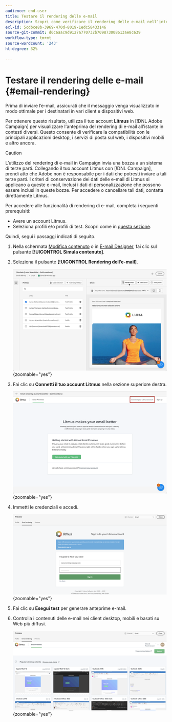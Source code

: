 ```yaml
---
audience: end-user
title: Testare il rendering delle e-mail
description: Scopri come verificare il rendering delle e-mail nell’interfaccia utente di Campaign Web
exl-id: 5cdbce8b-3969-470d-8019-1edc58433146
source-git-commit: d6c6aac9d9127a770732b709873008613ae8c639
workflow-type: tm+mt
source-wordcount: '243'
ht-degree: 32%

---
```


# Testare il rendering delle e-mail {#email-rendering}

Prima di inviare l’e-mail, assicurati che il messaggio venga visualizzato in modo ottimale per i destinatari in vari client e dispositivi web.

Per ottenere questo risultato, utilizza il tuo account **Litmus** in [!DNL Adobe Campaign] per visualizzare l&#39;anteprima del rendering di e-mail all&#39;istante in contesti diversi. Questo consente di verificare la compatibilità con le principali applicazioni desktop, i servizi di posta sul web, i dispositivi mobili e altro ancora.

>[!CAUTION]
>
>L’utilizzo del rendering di e-mail in Campaign invia una bozza a un sistema di terze parti. Collegando il tuo account Litmus con [!DNL Campaign], prendi atto che Adobe non è responsabile per i dati che potresti inviare a tali terze parti. I criteri di conservazione dei dati delle e-mail di Litmus si applicano a queste e-mail, inclusi i dati di personalizzazione che possono essere inclusi in queste bozze. Per accedere o cancellare tali dati, contatta direttamente Litmus.

Per accedere alle funzionalità di rendering di e-mail, completa i seguenti prerequisiti:

* Avere un account Litmus.
* Seleziona profili e/o profili di test. Scopri come in [questa sezione](preview-content.md).

Quindi, segui i passaggi indicati di seguito.

1. Nella schermata [Modifica contenuto](../email/edit-content.md) o in [E-mail Designer](../email/get-started-email-designer.md), fai clic sul pulsante **[!UICONTROL Simula contenuto]**.

1. Seleziona il pulsante **[!UICONTROL Rendering dell’e-mail]**.

   ![Pulsante Simula contenuto nell&#39;editor e-mail](assets/simulate-rendering-button.png){zoomable="yes"}

1. Fai clic su **Connetti il tuo account Litmus** nella sezione superiore destra.

   ![Opzione di connessione dell&#39;account Litmus nell&#39;interfaccia di rendering delle e-mail](assets/simulate-rendering-litmus.png){zoomable="yes"}

1. Immetti le credenziali e accedi.

   ![Schermata di accesso dell&#39;account Litmus](assets/simulate-rendering-credentials.png){zoomable="yes"}

1. Fai clic su **Esegui test** per generare anteprime e-mail.

1. Controlla i contenuti delle e-mail nei client desktop, mobili e basati su Web più diffusi.

   ![Anteprime di rendering di e-mail in diversi client](assets/simulate-rendering-previews.png){zoomable="yes"}

<!--
TO CHECK IF user is directed to Litmus or if the email rendering is shown directly in the Campaign UI.

CONTENT ABOVE COPIED FROM AJO

If not redirecting to Litmus:

To test the email rendering, follow these steps:

1. Access the email content creation screen, then click **[!UICONTROL Simulate content]**.

1. Click the **[!UICONTROL Render email]** button.

    The left pane provides various desktop, mobile, and web-based email clients. Select the desired email client to display a preview of your email in the right pane. 

    ![Preview pane showing email rendering across selected clients](assets/render-context.png){zoomable="yes"}

    >[!NOTE]
    >
    >The email clients list provides a sample of the major mail clients. Additional email clients are available from the filter button next to the top search bar.

 -->